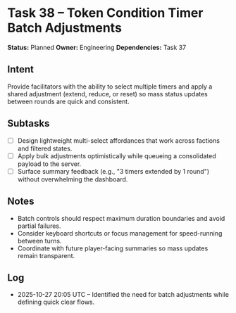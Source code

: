 # Task 38 – Token Condition Timer Batch Adjustments

**Status:** Planned
**Owner:** Engineering
**Dependencies:** Task 37

## Intent
Provide facilitators with the ability to select multiple timers and apply a shared adjustment (extend, reduce, or reset) so mass status updates between rounds are quick and consistent.

## Subtasks
- [ ] Design lightweight multi-select affordances that work across factions and filtered states.
- [ ] Apply bulk adjustments optimistically while queueing a consolidated payload to the server.
- [ ] Surface summary feedback (e.g., "3 timers extended by 1 round") without overwhelming the dashboard.

## Notes
- Batch controls should respect maximum duration boundaries and avoid partial failures.
- Consider keyboard shortcuts or focus management for speed-running between turns.
- Coordinate with future player-facing summaries so mass updates remain transparent.

## Log
- 2025-10-27 20:05 UTC – Identified the need for batch adjustments while defining quick clear flows.
